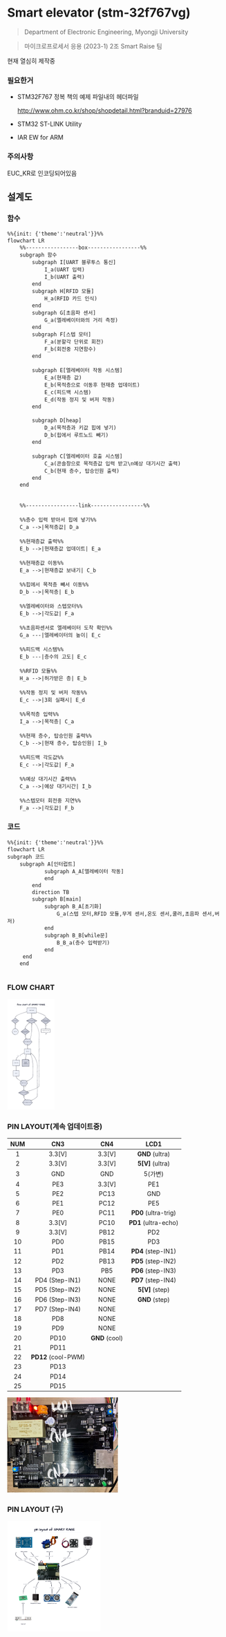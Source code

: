 # Smart elevator (stm-32f767vg)

>  Department of Electronic Engineering, Myongji University

> 마이크로프로세서 응용 (2023-1) 2조 Smart Raise 팀 

현재 열심히 제작중

### 필요한거

* STM32F767 정복 책의 예제 파일내의 헤더파일

  http://www.ohm.co.kr/shop/shopdetail.html?branduid=27976

* STM32 ST-LINK Utility
* IAR EW for ARM

### 주의사항

EUC_KR로 인코딩되어있음

## 설계도

### 함수

```mermaid
%%{init: {'theme':'neutral'}}%%
flowchart LR
	%%-----------------box-----------------%%
	subgraph 함수
		subgraph I[UART 블루투스 통신]
			I_a(UART 입력)
			I_b(UART 출력)
		end	
		subgraph H[RFID 모듈]
			H_a(RFID 카드 인식)
		end	
		subgraph G[초음파 센서]
			G_a(엘레베이터와의 거리 측정)
		end	
		subgraph F[스텝 모터]
			F_a(분할각 단위로 회전)
			F_b(회전중 지연함수)
		end
	
		subgraph E[엘레베이터 작동 시스템]
			E_a(현재층 값)
			E_b(목적층으로 이동후 현재층 업데이트)
			E_c(피드백 시스템)
			E_d(작동 정지 및 버저 작동)
		end
	
		subgraph D[heap]
			D_a(목적층과 키값 힙에 넣기)
			D_b(힙에서 루트노드 빼기)
		end
	
		subgraph C[엘레베이터 호출 시스템]
			C_a(콘솔창으로 목적층값 입력 받고\n예상 대기시간 출력)
			C_b(현재 층수, 탑승인원 출력)
		end
	end
	
	
	%%-----------------link-----------------%%
	
	%%층수 입력 받아서 힙에 넣기%%
	C_a -->|목적층값| D_a 
	
	%%현재층값 출력%%
	E_b -->|현재층값 업데이트| E_a
    
    %%현재층값 이동%%
    E_a -->|현재층값 보내기| C_b
	
	%%힙에서 목적층 빼서 이동%%
	D_b -->|목적층| E_b
	
	%%엘레베이터와 스텝모터%%
	E_b -->|각도값| F_a
	
	%%초음파센서로 엘레베이터 도착 확인%%
	G_a ---|엘레베이터의 높이| E_c
	
	%%피드백 시스템%%
	E_b ---|층수의 고도| E_c 
	
	%%RFID 모듈%%
	H_a -->|허가받은 층| E_b
	
	%%작동 정지 및 버저 작동%%
	E_c -->|3회 실패시| E_d
	
	%%목적층 입력%%
	I_a -->|목적층| C_a
	
	%%현재 층수, 탑승인원 출력%%
	C_b -->|현재 층수, 탑승인원| I_b
	
	%%피드백 각도값%%
	E_c -->|각도값| F_a
	
	%%예상 대기시간 출력%%
	C_a -->|예상 대기시간| I_b
	
	%%스텝모터 회전중 지연%%
	F_a -->|각도값| F_b
```

### 코드

```mermaid
%%{init: {'theme':'neutral'}}%%
flowchart LR
subgraph 코드
	subgraph A[인터럽트]
			subgraph A_A[엘레베이터 작동]
			end
		end
		direction TB
		subgraph B[main]
			subgraph B_A[초기화]
				G_a(스텝 모터,RFID 모듈,무게 센서,온도 센서,쿨러,초음파 센서,버저)
			end
			subgraph B_B[while문]
				B_B_a(층수 입력받기)
			end
   	 end
	end
	
```



### FLOW CHART

<img src="./description/image/flowchart.png" alt="flowchart" style="zoom: 25%;" />

### PIN LAYOUT(계속 업데이트중)

| NUM  |         CN3         |      CN4       |         LCD1         |
| :--: | :-----------------: | :------------: | :------------------: |
|  1   |       3.3[V]        |     3.3[V]     |   **GND** (ultra)    |
|  2   |       3.3[V]        |     3.3[V]     |   **5[V]** (ultra)   |
|  3   |         GND         |      GND       |       5(가변)        |
|  4   |         PE3         |     3.3[V]     |         PE1          |
|  5   |         PE2         |      PC13      |         GND          |
|  6   |         PE1         |      PC12      |         PE5          |
|  7   |         PE0         |      PC11      | **PD0** (ultra-trig) |
|  8   |       3.3[V]        |      PC10      | **PD1** (ultra-echo) |
|  9   |       3.3[V]        |      PB12      |         PD2          |
|  10  |         PD0         |      PB15      |         PD3          |
|  11  |         PD1         |      PB14      |  **PD4** (step-IN1)  |
|  12  |         PD2         |      PB13      |  **PD5** (step-IN2)  |
|  13  |         PD3         |      PB5       |  **PD6** (step-IN3)  |
|  14  |   PD4 (Step-IN1)    |      NONE      |  **PD7** (step-IN4)  |
|  15  |   PD5 (Step-IN2)    |      NONE      |   **5[V]** (step)    |
|  16  |   PD6 (Step-IN3)    |      NONE      |    **GND** (step)    |
|  17  |   PD7 (Step-IN4)    |      NONE      |                      |
|  18  |         PD8         |      NONE      |                      |
|  19  |         PD9         |      NONE      |                      |
|  20  |        PD10         | **GND** (cool) |                      |
|  21  |        PD11         |                |                      |
|  22  | **PD12** (cool-PWM) |                |                      |
|  23  |        PD13         |                |                      |
|  24  |        PD14         |                |                      |
|  25  |        PD15         |                |                      |

<img src="./description/image/CN3_CN4_LCD1.jpg" alt="CN3_CN4_LCD1" style="zoom:25%;" />

### PIN LAYOUT (구)

<img src="./description/image/module.png" alt="module" style="zoom:25%;" />
